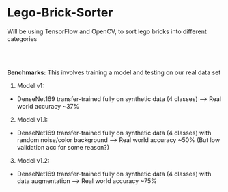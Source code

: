# Lego-Brick-Sorter
Will be using TensorFlow and OpenCV, to sort lego bricks into different categories

<br></br>

**Benchmarks:**
This involves training a model and testing on our real data set

1. Model v1:
* DenseNet169 transfer-trained fully on synthetic data (4 classes) --> Real world accuracy ~37%
2. Model v1.1:
* DenseNet169 transfer-trained fully on synthetic data (4 classes) with random noise/color background --> Real world accuracy ~50% (But low validation acc for some reason?)
3. Model v1.2:
* DenseNet169 transfer-trained fully on synthetic data (4 classes) with data augmentation --> Real world accuracy ~75%
